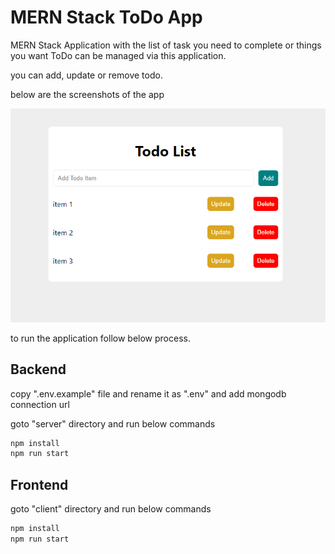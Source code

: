 # MERN Stack ToDo App

MERN Stack Application with the list of task you need to complete or things you want ToDo can be managed via this application.

you can add, update or remove todo.

below are the screenshots of the app

![screenshot](screenshot.png)

to run the application follow below process.

## Backend

copy ".env.example" file and rename it as ".env" and add mongodb connection url

goto "server" directory and run below commands

```sh
npm install
npm run start
```

## Frontend

goto "client" directory and run below commands

```sh
npm install
npm run start
```
